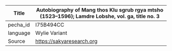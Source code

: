 |Title | Autobiography of Mang thos Klu sgrub rgya mtsho (1523–1596); Lamdre Lobshe, vol. ga, title no. 3 
| --- | --- 
|pecha_id | I75B494CC
|language | Wylie Variant
|Source | https://sakyaresearch.org